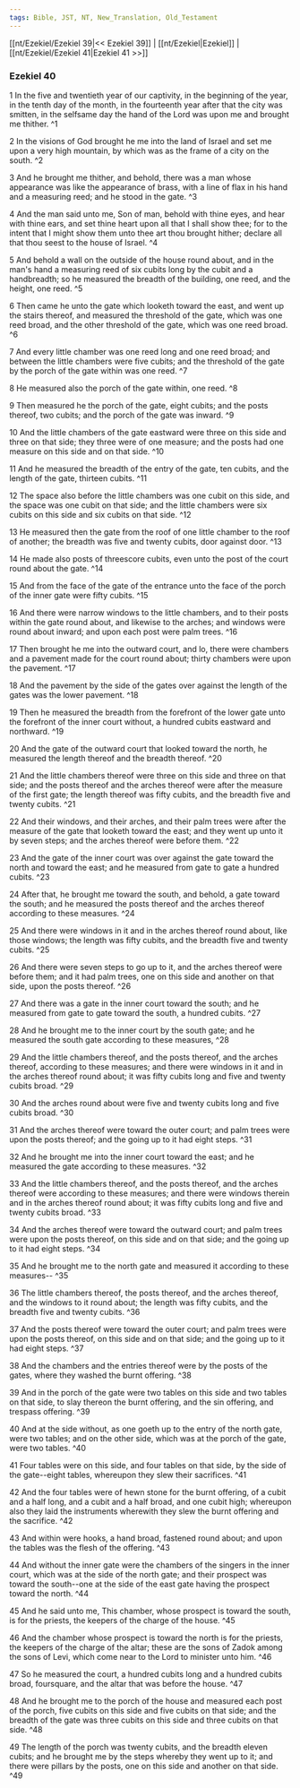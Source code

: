 ```yaml
---
tags: Bible, JST, NT, New_Translation, Old_Testament
---
```


[[nt/Ezekiel/Ezekiel 39|<< Ezekiel 39]] | [[nt/Ezekiel|Ezekiel]] | [[nt/Ezekiel/Ezekiel 41|Ezekiel 41 >>]]

### Ezekiel 40

1 In the five and twentieth year of our captivity, in the beginning of the year, in the tenth day of the month, in the fourteenth year after that the city was smitten, in the selfsame day the hand of the Lord was upon me and brought me thither.  ^1

2 In the visions of God brought he me into the land of Israel and set me upon a very high mountain, by which was as the frame of a city on the south.  ^2

3 And he brought me thither, and behold, there was a man whose appearance was like the appearance of brass, with a line of flax in his hand and a measuring reed; and he stood in the gate.  ^3

4 And the man said unto me, Son of man, behold with thine eyes, and hear with thine ears, and set thine heart upon all that I shall show thee; for to the intent that I might show them unto thee art thou brought hither; declare all that thou seest to the house of Israel.  ^4

5 And behold a wall on the outside of the house round about, and in the man\'s hand a measuring reed of six cubits long by the cubit and a handbreadth; so he measured the breadth of the building, one reed, and the height, one reed.  ^5

6 Then came he unto the gate which looketh toward the east, and went up the stairs thereof, and measured the threshold of the gate, which was one reed broad, and the other threshold of the gate, which was one reed broad.  ^6

7 And every little chamber was one reed long and one reed broad; and between the little chambers were five cubits; and the threshold of the gate by the porch of the gate within was one reed.  ^7

8 He measured also the porch of the gate within, one reed.  ^8

9 Then measured he the porch of the gate, eight cubits; and the posts thereof, two cubits; and the porch of the gate was inward.  ^9

10 And the little chambers of the gate eastward were three on this side and three on that side; they three were of one measure; and the posts had one measure on this side and on that side.  ^10

11 And he measured the breadth of the entry of the gate, ten cubits, and the length of the gate, thirteen cubits.  ^11

12 The space also before the little chambers was one cubit on this side, and the space was one cubit on that side; and the little chambers were six cubits on this side and six cubits on that side.  ^12

13 He measured then the gate from the roof of one little chamber to the roof of another; the breadth was five and twenty cubits, door against door.  ^13

14 He made also posts of threescore cubits, even unto the post of the court round about the gate.  ^14

15 And from the face of the gate of the entrance unto the face of the porch of the inner gate were fifty cubits.  ^15

16 And there were narrow windows to the little chambers, and to their posts within the gate round about, and likewise to the arches; and windows were round about inward; and upon each post were palm trees.  ^16

17 Then brought he me into the outward court, and lo, there were chambers and a pavement made for the court round about; thirty chambers were upon the pavement.  ^17

18 And the pavement by the side of the gates over against the length of the gates was the lower pavement.  ^18

19 Then he measured the breadth from the forefront of the lower gate unto the forefront of the inner court without, a hundred cubits eastward and northward.  ^19

20 And the gate of the outward court that looked toward the north, he measured the length thereof and the breadth thereof.  ^20

21 And the little chambers thereof were three on this side and three on that side; and the posts thereof and the arches thereof were after the measure of the first gate; the length thereof was fifty cubits, and the breadth five and twenty cubits.  ^21

22 And their windows, and their arches, and their palm trees were after the measure of the gate that looketh toward the east; and they went up unto it by seven steps; and the arches thereof were before them.  ^22

23 And the gate of the inner court was over against the gate toward the north and toward the east; and he measured from gate to gate a hundred cubits.  ^23

24 After that, he brought me toward the south, and behold, a gate toward the south; and he measured the posts thereof and the arches thereof according to these measures.  ^24

25 And there were windows in it and in the arches thereof round about, like those windows; the length was fifty cubits, and the breadth five and twenty cubits.  ^25

26 And there were seven steps to go up to it, and the arches thereof were before them; and it had palm trees, one on this side and another on that side, upon the posts thereof.  ^26

27 And there was a gate in the inner court toward the south; and he measured from gate to gate toward the south, a hundred cubits.  ^27

28 And he brought me to the inner court by the south gate; and he measured the south gate according to these measures,  ^28

29 And the little chambers thereof, and the posts thereof, and the arches thereof, according to these measures; and there were windows in it and in the arches thereof round about; it was fifty cubits long and five and twenty cubits broad.  ^29

30 And the arches round about were five and twenty cubits long and five cubits broad.  ^30

31 And the arches thereof were toward the outer court; and palm trees were upon the posts thereof; and the going up to it had eight steps.  ^31

32 And he brought me into the inner court toward the east; and he measured the gate according to these measures.  ^32

33 And the little chambers thereof, and the posts thereof, and the arches thereof were according to these measures; and there were windows therein and in the arches thereof round about; it was fifty cubits long and five and twenty cubits broad.  ^33

34 And the arches thereof were toward the outward court; and palm trees were upon the posts thereof, on this side and on that side; and the going up to it had eight steps.  ^34

35 And he brought me to the north gate and measured it according to these measures\--  ^35

36 The little chambers thereof, the posts thereof, and the arches thereof, and the windows to it round about; the length was fifty cubits, and the breadth five and twenty cubits.  ^36

37 And the posts thereof were toward the outer court; and palm trees were upon the posts thereof, on this side and on that side; and the going up to it had eight steps.  ^37

38 And the chambers and the entries thereof were by the posts of the gates, where they washed the burnt offering.  ^38

39 And in the porch of the gate were two tables on this side and two tables on that side, to slay thereon the burnt offering, and the sin offering, and trespass offering.  ^39

40 And at the side without, as one goeth up to the entry of the north gate, were two tables; and on the other side, which was at the porch of the gate, were two tables.  ^40

41 Four tables were on this side, and four tables on that side, by the side of the gate\--eight tables, whereupon they slew their sacrifices.  ^41

42 And the four tables were of hewn stone for the burnt offering, of a cubit and a half long, and a cubit and a half broad, and one cubit high; whereupon also they laid the instruments wherewith they slew the burnt offering and the sacrifice.  ^42

43 And within were hooks, a hand broad, fastened round about; and upon the tables was the flesh of the offering.  ^43

44 And without the inner gate were the chambers of the singers in the inner court, which was at the side of the north gate; and their prospect was toward the south\--one at the side of the east gate having the prospect toward the north.  ^44

45 And he said unto me, This chamber, whose prospect is toward the south, is for the priests, the keepers of the charge of the house.  ^45

46 And the chamber whose prospect is toward the north is for the priests, the keepers of the charge of the altar; these are the sons of Zadok among the sons of Levi, which come near to the Lord to minister unto him.  ^46

47 So he measured the court, a hundred cubits long and a hundred cubits broad, foursquare, and the altar that was before the house.  ^47

48 And he brought me to the porch of the house and measured each post of the porch, five cubits on this side and five cubits on that side; and the breadth of the gate was three cubits on this side and three cubits on that side.  ^48

49 The length of the porch was twenty cubits, and the breadth eleven cubits; and he brought me by the steps whereby they went up to it; and there were pillars by the posts, one on this side and another on that side.  ^49

 
